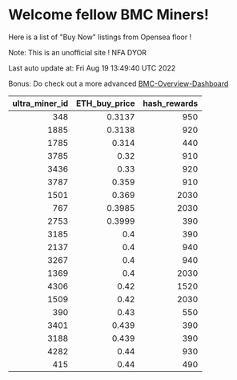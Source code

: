 # Welcome fellow BMC Miners!
Here is a list of "Buy Now" listings from Opensea floor !

Note: This is an unofficial site ! NFA DYOR

Last auto update at: Fri Aug 19 13:49:40 UTC 2022

Bonus: Do check out a more advanced [BMC-Overview-Dashboard](https://dune.com/defifunk/BMC-Overview-Dashboard)


|   ultra_miner_id |   ETH_buy_price |   hash_rewards |
|-----------------:|----------------:|---------------:|
|              348 |          0.3137 |            950 |
|             1885 |          0.3138 |            920 |
|             1785 |          0.314  |            440 |
|             3785 |          0.32   |            910 |
|             3436 |          0.33   |            920 |
|             3787 |          0.359  |            910 |
|             1501 |          0.369  |           2030 |
|              767 |          0.3985 |           2030 |
|             2753 |          0.3999 |            390 |
|             3185 |          0.4    |            390 |
|             2137 |          0.4    |            940 |
|             3267 |          0.4    |            940 |
|             1369 |          0.4    |           2030 |
|             4306 |          0.42   |           1520 |
|             1509 |          0.42   |           2030 |
|              390 |          0.43   |            550 |
|             3401 |          0.439  |            390 |
|             3188 |          0.439  |            390 |
|             4282 |          0.44   |            930 |
|              415 |          0.44   |            490 |